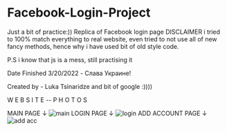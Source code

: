 # Facebook-Login-Project

Just a bit of practice:))
Replica of Facebook login page
DISCLAIMER
i tried to 100% match everything to real website, even tried to not use all of new fancy methods,
hence why i have used bit of old style code.

P.S i know that js is a mess, still practising it

Date Finished 3/20/2022 - Слава Украине!

Created by - Luka Tsinaridze and bit of google :))))

W E B S I T E -- P H O T O S

MAIN PAGE ↓
![main](https://user-images.githubusercontent.com/100978682/164460456-2f5d171c-2fc7-41db-a9a5-faacb0264e8d.jpeg)
LOGIN PAGE ↓
![login](https://user-images.githubusercontent.com/100978682/164460522-27a264f0-ea30-47d1-8dc8-c79da8327fbf.jpeg)
ADD ACCOUNT PAGE ↓
![add acc](https://user-images.githubusercontent.com/100978682/164460574-d104b47a-2b82-4813-ae7e-7ccc6565f4f5.jpg)

